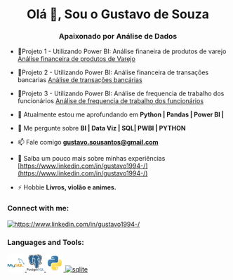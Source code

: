 <h1 align="center">Olá 👋, Sou o Gustavo de Souza </h1>
<h3 align="center">Apaixonado por Análise de Dados</h3>

- 🔭Projeto 1 - Utilizando Power BI: Análise finaneira de produtos de varejo [Análise financeira de produtos de Varejo](https://app.powerbi.com/view?r=eyJrIjoiNWQxZDhhN2UtMTFjNC00NmU0LWIzNjItZGZlZjI3ZmNmZDAxIiwidCI6IjJmNjhhNWMxLTg0NTUtNDQ0ZS05N2ZjLWFlY2ExY2I5MTJhNiJ9)

- 🔭Projeto 2 - Utilizando Power BI: Análise financeira de transações bancarias [Análise de transações bancárias](https://app.powerbi.com/view?r=eyJrIjoiMzNjNjIzMDQtMzcxNS00MjgyLTkzNzAtZmEzNzlmOGZjYmYxIiwidCI6IjJmNjhhNWMxLTg0NTUtNDQ0ZS05N2ZjLWFlY2ExY2I5MTJhNiJ9)

- 🔭Projeto 3 - Utilizando Power BI: Análise de frequencia de trabalho dos funcionários [Análise de frequencia de trabalho dos funcionários](https://app.powerbi.com/view?r=eyJrIjoiOTczNDkwYzktOTI3My00NWVmLTk1NDYtNGFiNjJkMTgzYTA4IiwidCI6IjJmNjhhNWMxLTg0NTUtNDQ0ZS05N2ZjLWFlY2ExY2I5MTJhNiJ9)


- 🌱 Atualmente estou me aprofundando em  **Python | Pandas | Power BI |**
  
- 💬 Me pergunte sobre **BI | Data Viz | SQL| PWBI | PYTHON**

- 📫 Fale comigo **gustavo.sousantos@gmail.com**

- 📄 Saiba um pouco mais sobre minhas experiências [https://www.linkedin.com/in/gustavo1994-/](https://www.linkedin.com/in/gustavo1994-/)

- ⚡ Hobbie **Livros, violão e animes.**

<h3 align="left">Connect with me:</h3>
<p align="left">
<a href="https://linkedin.com/in/https://www.linkedin.com/in/gustavo1994-/" target="blank"><img align="center" src="https://raw.githubusercontent.com/rahuldkjain/github-profile-readme-generator/master/src/images/icons/Social/linked-in-alt.svg" alt="https://www.linkedin.com/in/gustavo1994-/" height="30" width="40" /></a>
</p>

<h3 align="left">Languages and Tools:</h3>
<p align="left"> <a href="https://www.mysql.com/" target="_blank" rel="noreferrer"> <img src="https://raw.githubusercontent.com/devicons/devicon/master/icons/mysql/mysql-original-wordmark.svg" alt="mysql" width="40" height="40"/> </a> <a href="https://www.postgresql.org" target="_blank" rel="noreferrer"> <img src="https://raw.githubusercontent.com/devicons/devicon/master/icons/postgresql/postgresql-original-wordmark.svg" alt="postgresql" width="40" height="40"/> </a> <a href="https://www.python.org" target="_blank" rel="noreferrer"> <img src="https://raw.githubusercontent.com/devicons/devicon/master/icons/python/python-original.svg" alt="python" width="40" height="40"/> </a> <a href="https://www.sqlite.org/" target="_blank" rel="noreferrer"> <img src="https://www.vectorlogo.zone/logos/sqlite/sqlite-icon.svg" alt="sqlite" width="40" height="40"/> </a> </p>
